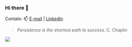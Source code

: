 ### Hi there 👋

Contato: :mailbox: [E-mail](mailto:lizandro.oliveira@ucpel.edu.br?subject=[GitHub]%20Dúvida%20) | [LinkedIn](https://www.linkedin.com/in/lizandro-oliveira-226a5b45/)

> _Persistence is the shortest path to success_. C. Chaplin

![](https://komarev.com/ghpvc/?username=lsoliveira84&color=blue)
